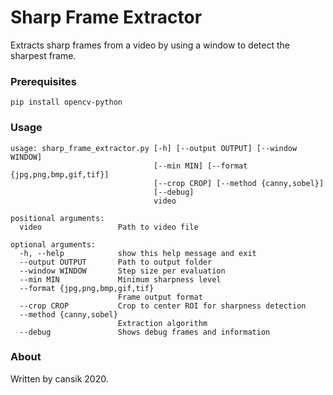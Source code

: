 # Sharp Frame Extractor
Extracts sharp frames from a video by using a window to detect the sharpest frame.

### Prerequisites

```
pip install opencv-python
```
    
### Usage

```
usage: sharp_frame_extractor.py [-h] [--output OUTPUT] [--window WINDOW]
                                [--min MIN] [--format {jpg,png,bmp,gif,tif}]
                                [--crop CROP] [--method {canny,sobel}]
                                [--debug]
                                video

positional arguments:
  video                 Path to video file

optional arguments:
  -h, --help            show this help message and exit
  --output OUTPUT       Path to output folder
  --window WINDOW       Step size per evaluation
  --min MIN             Minimum sharpness level
  --format {jpg,png,bmp,gif,tif}
                        Frame output format
  --crop CROP           Crop to center ROI for sharpness detection
  --method {canny,sobel}
                        Extraction algorithm
  --debug               Shows debug frames and information
```

### About
Written by cansik 2020.